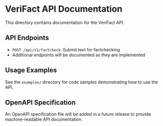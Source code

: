 # VeriFact API Documentation

This directory contains documentation for the VeriFact API.

## API Endpoints

- `POST /api/v1/factcheck`: Submit text for factchecking
- Additional endpoints will be documented as they are implemented

## Usage Examples

See the `examples/` directory for code samples demonstrating how to use the API.

## OpenAPI Specification

An OpenAPI specification file will be added in a future release to provide machine-readable API documentation. 